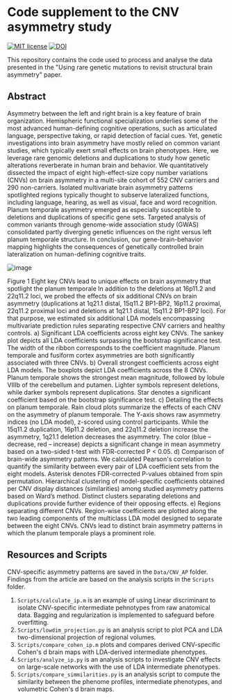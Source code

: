 # Code supplement to the CNV asymmetry study
[![MIT license](https://img.shields.io/badge/License-MIT-blue.svg)](https://lbesson.mit-license.org/)
[![DOI](https://img.shields.io/badge/DOI-10.1101%2F862615-informational
)]([https://doi.org/10.1101/2023.04.17.537199](https://doi.org/10.1101/2023.04.17.537199))

This repository contains the code used to process and analyse the data presented in the "Using rare genetic mutations to revisit structural brain asymmetry" paper.

## Abstract
Asymmetry between the left and right brain is a key feature of brain organization. Hemispheric functional specialization underlies some of the most advanced human-defining cognitive operations, such as articulated language, perspective taking, or rapid detection of facial cues. Yet, genetic investigations into brain asymmetry have mostly relied on common variant studies, which typically exert small effects on brain phenotypes. Here, we leverage rare genomic deletions and duplications to study how genetic alterations reverberate in human brain and behavior. We quantitatively dissected the impact of eight high-effect-size copy number variations (CNVs) on brain asymmetry in a multi-site cohort of 552 CNV carriers and 290 non-carriers. Isolated multivariate brain asymmetry patterns spotlighted regions typically thought to subserve lateralized functions, including language, hearing, as well as visual, face and word recognition. Planum temporale asymmetry emerged as especially susceptible to deletions and duplications of specific gene sets. Targeted analysis of common variants through genome-wide association study (GWAS) consolidated partly diverging genetic influences on the right versus left planum temporale structure. In conclusion, our gene-brain-behavior mapping highlights the consequences of genetically controlled brain lateralization on human-defining cognitive traits.


<c>![image](https://github.com/jakubkopal/CNV-asymmetry/assets/60342135/d8065c5c-f97a-4ea8-9b66-cf087091e794)</c>

Figure 1
Eight key CNVs lead to unique effects on brain asymmetry that spotlight the planum temporale
In addition to the deletions at 16p11.2 and 22q11.2 loci, we probed the effects of six additional CNVs on brain asymmetry (duplications at 1q21.1 distal, 15q11.2 BP1-BP2, 16p11.2 proximal, 22q11.2 proximal loci and deletions at 1q21.1 distal, 15q11.2 BP1-BP2 loci). For that purpose, we estimated six additional LDA models encompassing multivariate prediction rules separating respective CNV carriers and healthy controls. a) Significant LDA coefficients across eight key CNVs. The sankey plot depicts all LDA coefficients surpassing the bootstrap significance test. The width of the ribbon corresponds to the coefficient magnitude. Planum temporale and fusiform cortex asymmetries are both significantly associated with three CNVs. b) Overall strongest coefficients across eight LDA models. The boxplots depict LDA coefficients across the 8 CNVs. Planum temporale shows the strongest mean magnitude, followed by lobule VIIIb of the cerebellum and putamen. Lighter symbols represent deletions, while darker symbols represent duplications. Star denotes a significant coefficient based on the bootstrap significance test. c) Detailing the effects on planum temporale. Rain cloud plots summarize the effects of each CNV on the asymmetry of planum temporale. The Y-axis shows raw asymmetry indices (no LDA model), z-scored using control participants. While the 15q11.2 duplication, 16p11.2 deletion, and 22q11.2 deletion increase the asymmetry, 1q21.1 deletion decreases the asymmetry. The color (blue – decrease, red – increase) depicts a significant change in mean asymmetry based on a two-sided t-test with FDR-corrected P < 0.05. d) Comparison of brain-wide asymmetry patterns. We calculated Pearson's correlation to quantify the similarity between every pair of LDA coefficient sets from the eight models. Asterisk denotes FDR-corrected P-values obtained from spin permutation. Hierarchical clustering of model-specific coefficients obtained per CNV display distances (similarities) among studied asymmetry patterns based on Ward’s method. Distinct clusters separating deletions and duplications provide further evidence of their opposing effects. e) Regions separating different CNVs. Region-wise coefficients are plotted along the two leading components of the multiclass LDA model designed to separate between the eight CNVs. CNVs lead to distinct brain asymmetry patterns in which the planum temporale plays a prominent role.



## Resources and Scripts
CNV-specific asymmetry patterns are saved in the `Data/CNV_AP` folder. Findings from the article are based on the analysis scripts in the `Scripts` folder.

1.   `Scripts/calculate_ip.m` is an example of using Linear discriminant to isolate CNV-specific intermediate pehnotypes from raw anatomical data. Bagging and regularization is implemented to safeguard before overfitting.
2.   `Scripts/lowdim_projection.py` is an analysis script to plot PCA and LDA two-dimensional projection of regional volumes.
3.   `Scripts/compare_cohen_ip.m` plots and compares derived CNV-specific Cohen's d brain maps with LDA-derived intermediate phenotypes.
4.   `Scripts/analyze_ip.py` is an analysis scripts to investigate CNV effects on large-scale networks with the use of LDA intermediate phenotypes.
5.   `Scripts/compare_simmilarities.py` is an analysis script to compute the similarity between the phenome profiles, intermediate phenotypes, and volumetric Cohen's d brain maps.

